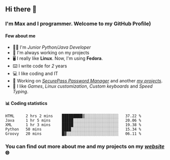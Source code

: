 ## Hi there 👋
### I'm Max and I programmer. Welcome to my GitHub Profile)

#### **Few about me**
- 👨‍💻 I'm _Junior Python/Java Developer_
- 📁 I'm always working on my projects
- 🖥️ I really like **Linux**. Now, I'm using **Fedora**.
- ⌨️ I write code for _2_ years
- 💻 I like coding and IT
- 📃 Working on *[SecurePass Password Manager](https://github.com/merive/SecurePass)* and another *[my projects](https://merive.herokuapp.com/projects)*.
- 👾 I like _Games_, _Linux customization_, _Custom keyboards_ and _Speed Typing_.

#### 📊 **Coding statistics**
<!--START_SECTION:waka-->
```text
HTML     2 hrs 2 mins    █████████▒░░░░░░░░░░░░░░░   37.22 % 
Java     1 hr 5 mins     █████░░░░░░░░░░░░░░░░░░░░   20.06 % 
XML      1 hr 3 mins     █████░░░░░░░░░░░░░░░░░░░░   19.38 % 
Python   50 mins         ████░░░░░░░░░░░░░░░░░░░░░   15.34 % 
Groovy   20 mins         █▓░░░░░░░░░░░░░░░░░░░░░░░   06.11 % 
```
<!--END_SECTION:waka-->

### **You can find out more about me and my projects on my _[website](https://merive.herokuapp.com/)_ 🌐**
